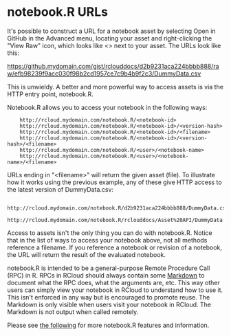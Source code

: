 # notebook.R URLs

It's possible to construct a URL for a notebook asset by selecting Open in GitHub in the Advanced menu, locating your asset and right-clicking the "View Raw" icon, which looks like &lt;&gt; next to your asset. The URLs look like this:

https://github.mydomain.com/gist/rclouddocs/d2b9231aca224bbbb888/raw/efb98239f9acc030f98b2cd1957ce7c9b4b9f2c3/DummyData.csv

This is unwieldy. A better and more powerful way to access assets is via the HTTP entry point, notebook.R.

Notebook.R allows you to access your notebook in the following ways:

        http://rcloud.mydomain.com/notebook.R/<notebook-id>
        http://rcloud.mydomain.com/notebook.R/<notebook-id>/<version-hash>
        http://rcloud.mydomain.com/notebook.R/<notebook-id>/<filename>
        http://rcloud.mydomain.com/notebook.R/<notebook-id>/<version-hash>/<filename>
        http://rcloud.mydomain.com/notebook.R/<user>/<notebook-name>
        http://rcloud.mydomain.com/notebook.R/<user>/<notebook-name>/<filename>

URLs ending in "&lt;filename&gt;" will return the given asset (file). To illustrate how it works using the previous example, any of these give HTTP access to the latest version of DummyData.csv:

        http://rcloud.mydomain.com/notebook.R/d2b9231aca224bbbb888/DummyData.csv
        http://rcloud.mydomain.com/notebook.R/rclouddocs/Asset%20API/DummyData.csv

Access to assets isn't the only thing you can do with notebook.R. Notice that in the list of ways to access your notebook above, not all methods reference a filename. If you reference a notebook or revision of a notebook, the URL will return the result of the evaluated notebook.

notebook.R is intended to be a general-purpose Remote Procedure Call (RPC) in R. RPCs in RCloud should always contain some [Markdown](#Markdowncells) to document what the RPC does, what the arguments are, etc. This way other users can simply view your notebook in RCloud to understand how to use it. This isn't enforced in any way but is encouraged to promote reuse. The Markdown is only visible when users visit your notebook in RCloud. The Markdown is not output when called remotely.

Please see [the following](https://github.com/att/rcloud/blob/develop/NEWS.md#rcloud-09) for more notebook.R features and information.

